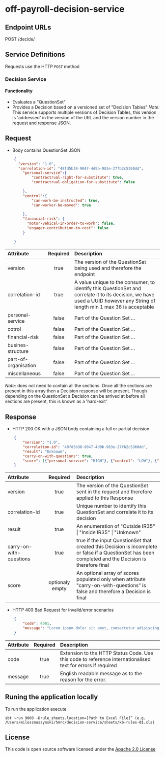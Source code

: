 
# off-payroll-decision-service


## Endpoint URLs
POST /decide/

## Service Definitions

Requests use the HTTP `POST` method

### Decision Service

#### Functionality

* Evaluates a "QuestionSet"
* Provides a Decision based on a versioned set of "Decision Tables" _Note:_ This service supports multiple versions of Decision Tables, this version is 'addressed' in the version of the URL and the version number in the request and response JSON. 


## Request

* Body contains QuestionSet JSON

```json
	{
	  "version": "1.0",
	  "correlation-id": "48fd5b38-9047-4d9b-983e-27fb2c5360dd",
	    "personal-service":{
	        "contractrual-right-for-substitute": true,
	        "contractrual-obligation-for-substitute": false
	      
	    },
	    "control":{
	        "can-work-be-instructed": true,
	        "can-worker-be-moved": true
	      
	    },
	    "financial-risk": {
	      "motor-vehical-in-order-to-work": false,
	      "engager-contribution-to-cost": false
	    }
	  
	}
```
| Attribute        | Required           | Description                                                          |
| :---------------- |:------------------:| :--------------------------------------------------------------------|
| version          | true               | The version of the QuestionSet being used and therefore the endpoint |
| correlation-id   | true               | A value unique to the consumer, to identify this QuestionSet and correlate it to its decision, we have used a UUID however any String of length min 1 max 36 is acceptable |
| personal-service | false              | Part of the Question Set  ...|
| cotrol           | false              | Part of the Question Set  ...|
| financial-risk   | false              | Part of the Question Set  ...|
| busines-structure| false              | Part of the Question Set  ...|
| part-of-organisation| false              | Part of the Question Set  ...|
| miscellaneous| false              | Part of the Question Set  ...|

 _Note:_ does not need to contain all the sections. Once all the sections are present in this array then a Decision response will be present. Though depending on the QuestionSet a Decision can be arrived at before all sections are present, this is known as a 'hard-exit'


## Response

* HTTP 200 OK with a JSON body containing a full or partial decision

```json
	{
		"version": "1.0",
		"correlation-id": "48fd5b38-9047-4d9b-983e-27fb2c5360dd",
		"result": "Unknown",
		"carry-on-with-questions": true,
		"score": [{"personal-service": "HIGH"}, {"control": "LOW"}, {"financial-risk": "HIGH"}]
	}
```

| Attribute        | Required           | Description                                                                                                    |
| :---------------- |:------------------:| :--------------------------------------------------------------------------------------------------------------|
| version          | true               | The version of the QuestionSet sent in the request and therefore applied to this Response                      |
| correlation-id   | true               | Unique number to identify this QuestionSet and correlate it to its  decision |
| result           | true               | An enumeration of "Outside IR35" &#124; "Inside IR35" &#124; "Unknown"|
| carry-on-with-questions         | true               | true if the input QuestionSet that created this Decision is incomplete <br /> or false if a QuestionSet has been completed and the Decision is therefore final|
| score            | optionaly empty    | An optional array of scores populated only when attribute "carry-on-with-questions" is false and therefore a Decision is final |


* HTTP 400 Bad Request for invalid/error scenarios

```json
	{
		"code": 4001,
		"message": "Lorem ipsum dolor sit amet, consectetur adipiscing elit"
	}
```

| Attribute         | Required           | Description                                                                                                 |
| :-----------------|:------------------:| :-----------------------------------------------------------------------------------------------------------|
| code              | true               | Extension to the HTTP Status Code. Use this code to reference internationalised text for errors if required |
| message           | true               | English readable message as to the reason for the error.                                                    |

## Runing the application locally
To run the application execute

```
sbt ~run 9000 -Drule_sheets.location=[Path to Excel File]” (e.g. /Users/miloszmuszynski/hmrc/decision-service/sheets/kb-rules-01.xls)
```


## License

This code is open source software licensed under the [Apache 2.0 License]("http://www.apache.org/licenses/LICENSE-2.0.html")
